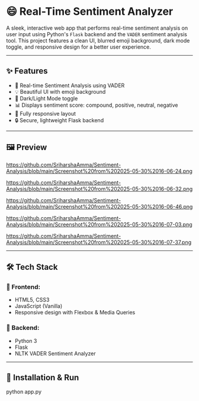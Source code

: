 

# 😄 Real-Time Sentiment Analyzer

A sleek, interactive web app that performs real-time sentiment analysis on user input using Python's `Flask` backend and the `VADER` sentiment analysis tool. This project features a clean UI, blurred emoji background, dark mode toggle, and responsive design for a better user experience.

---

## ✨ Features

- 🎯 Real-time Sentiment Analysis using VADER
- 💡 Beautiful UI with emoji background
- 🌙 Dark/Light Mode toggle
- 📊 Displays sentiment score: compound, positive, neutral, negative
- 📱 Fully responsive layout
- 🔒 Secure, lightweight Flask backend

---

## 🖼️ Preview

 https://github.com/SriharshaAmma/Sentiment-Analysis/blob/main/Screenshot%20from%202025-05-30%2016-06-24.png
 
https://github.com/SriharshaAmma/Sentiment-Analysis/blob/main/Screenshot%20from%202025-05-30%2016-06-32.png

https://github.com/SriharshaAmma/Sentiment-Analysis/blob/main/Screenshot%20from%202025-05-30%2016-06-46.png

https://github.com/SriharshaAmma/Sentiment-Analysis/blob/main/Screenshot%20from%202025-05-30%2016-07-03.png

https://github.com/SriharshaAmma/Sentiment-Analysis/blob/main/Screenshot%20from%202025-05-30%2016-07-37.png

---

## 🛠️ Tech Stack

### 🔧 Frontend:
- HTML5, CSS3
- JavaScript (Vanilla)
- Responsive design with Flexbox & Media Queries

### 🧠 Backend:
- Python 3
- Flask
- NLTK VADER Sentiment Analyzer

---

## 🚀 Installation & Run
 python app.py

